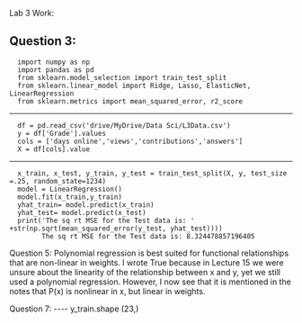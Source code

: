 Lab 3 Work:

Question 3:
   ----
      import numpy as np
      import pandas as pd
      from sklearn.model_selection import train_test_split
      from sklearn.linear_model import Ridge, Lasso, ElasticNet, LinearRegression
      from sklearn.metrics import mean_squared_error, r2_score
   
   ----
      df = pd.read_csv('drive/MyDrive/Data Sci/L3Data.csv')
      y = df['Grade'].values
      cols = ['days online','views','contributions','answers']
      X = df[cols].value
      
   ----
      x_train, x_test, y_train, y_test = train_test_split(X, y, test_size =.25, random_state=1234)
      model = LinearRegression()
      model.fit(x_train,y_train)
      yhat_train= model.predict(x_train)
      yhat_test= model.predict(x_test)
      print('The sq rt MSE for the Test data is: ' +str(np.sqrt(mean_squared_error(y_test, yhat_test))))
            The sq rt MSE for the Test data is: 8.324478857196405

Question 5: Polynomial regression is best suited for functional relationships that are non-linear in weights.
    I wrote True because in Lecture 15 we were unsure about the linearity of the relationship between x and y, yet we still used a polynomial regression.
    However, I now see that it is mentioned in the notes that P(x) is nonlinear in x, but linear in weights.

Question 7:
      ----
      y_train.shape
            (23,)
